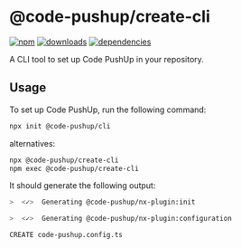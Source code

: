 # @code-pushup/create-cli

[![npm](https://img.shields.io/npm/v/%40code-pushup%2Fcreate-cli.svg)](https://www.npmjs.com/package/@code-pushup/create-cli)
[![downloads](https://img.shields.io/npm/dm/%40code-pushup%2Fcreate-cli)](https://npmtrends.com/@code-pushup/create-cli)
[![dependencies](https://img.shields.io/librariesio/release/npm/%40code-pushup/create-cli)](https://www.npmjs.com/package/@code-pushup/create-cli?activeTab=dependencies)

A CLI tool to set up Code PushUp in your repository.

## Usage

To set up Code PushUp, run the following command:

```bash
npx init @code-pushup/cli
```

alternatives:

```bash
npx @code-pushup/create-cli
npm exec @code-pushup/create-cli
```

It should generate the following output:

```bash
>  <✓>  Generating @code-pushup/nx-plugin:init

>  <✓>  Generating @code-pushup/nx-plugin:configuration

CREATE code-pushup.config.ts
```
